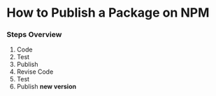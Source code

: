 # How to Publish a Package on NPM

### Steps Overview

1.  Code
2.  Test
3.  Publish
4.  Revise Code
5.  Test
6.  Publish **new version**